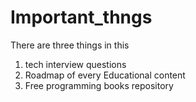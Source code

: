 # Important_thngs

There are three things in this
1. tech interview questions
2. Roadmap of every Educational content
3. Free programming books repository
